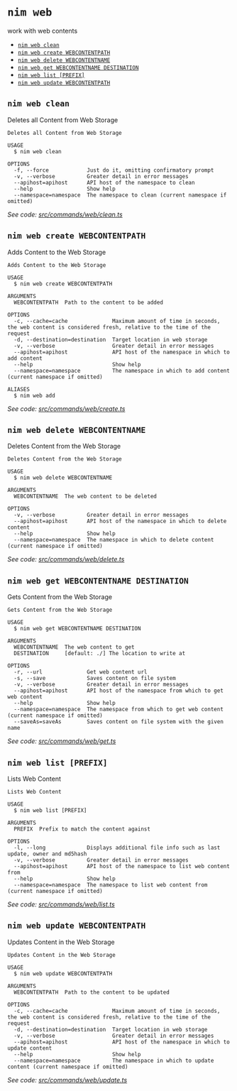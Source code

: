 `nim web`
=========

work with web contents

* [`nim web clean`](#nim-web-clean)
* [`nim web create WEBCONTENTPATH`](#nim-web-create-webcontentpath)
* [`nim web delete WEBCONTENTNAME`](#nim-web-delete-webcontentname)
* [`nim web get WEBCONTENTNAME DESTINATION`](#nim-web-get-webcontentname-destination)
* [`nim web list [PREFIX]`](#nim-web-list-prefix)
* [`nim web update WEBCONTENTPATH`](#nim-web-update-webcontentpath)

## `nim web clean`

Deletes all Content from Web Storage

```
Deletes all Content from Web Storage

USAGE
  $ nim web clean

OPTIONS
  -f, --force            Just do it, omitting confirmatory prompt
  -v, --verbose          Greater detail in error messages
  --apihost=apihost      API host of the namespace to clean
  --help                 Show help
  --namespace=namespace  The namespace to clean (current namespace if omitted)
```

_See code: [src/commands/web/clean.ts](https://github.com/nimbella/nimbella-cli/blob/v1.10.2/src/commands/web/clean.ts)_

## `nim web create WEBCONTENTPATH`

Adds Content to the Web Storage

```
Adds Content to the Web Storage

USAGE
  $ nim web create WEBCONTENTPATH

ARGUMENTS
  WEBCONTENTPATH  Path to the content to be added

OPTIONS
  -c, --cache=cache              Maximum amount of time in seconds, the web content is considered fresh, relative to the time of the request
  -d, --destination=destination  Target location in web storage
  -v, --verbose                  Greater detail in error messages
  --apihost=apihost              API host of the namespace in which to add content
  --help                         Show help
  --namespace=namespace          The namespace in which to add content (current namespace if omitted)

ALIASES
  $ nim web add
```

_See code: [src/commands/web/create.ts](https://github.com/nimbella/nimbella-cli/blob/v1.10.2/src/commands/web/create.ts)_

## `nim web delete WEBCONTENTNAME`

Deletes Content from the Web Storage

```
Deletes Content from the Web Storage

USAGE
  $ nim web delete WEBCONTENTNAME

ARGUMENTS
  WEBCONTENTNAME  The web content to be deleted

OPTIONS
  -v, --verbose          Greater detail in error messages
  --apihost=apihost      API host of the namespace in which to delete content
  --help                 Show help
  --namespace=namespace  The namespace in which to delete content (current namespace if omitted)
```

_See code: [src/commands/web/delete.ts](https://github.com/nimbella/nimbella-cli/blob/v1.10.2/src/commands/web/delete.ts)_

## `nim web get WEBCONTENTNAME DESTINATION`

Gets Content from the Web Storage

```
Gets Content from the Web Storage

USAGE
  $ nim web get WEBCONTENTNAME DESTINATION

ARGUMENTS
  WEBCONTENTNAME  The web content to get
  DESTINATION     [default: ./] The location to write at

OPTIONS
  -r, --url              Get web content url
  -s, --save             Saves content on file system
  -v, --verbose          Greater detail in error messages
  --apihost=apihost      API host of the namespace from which to get web content
  --help                 Show help
  --namespace=namespace  The namespace from which to get web content (current namespace if omitted)
  --saveAs=saveAs        Saves content on file system with the given name
```

_See code: [src/commands/web/get.ts](https://github.com/nimbella/nimbella-cli/blob/v1.10.2/src/commands/web/get.ts)_

## `nim web list [PREFIX]`

Lists Web Content

```
Lists Web Content

USAGE
  $ nim web list [PREFIX]

ARGUMENTS
  PREFIX  Prefix to match the content against

OPTIONS
  -l, --long             Displays additional file info such as last update, owner and md5hash
  -v, --verbose          Greater detail in error messages
  --apihost=apihost      API host of the namespace to list web content from
  --help                 Show help
  --namespace=namespace  The namespace to list web content from (current namespace if omitted)
```

_See code: [src/commands/web/list.ts](https://github.com/nimbella/nimbella-cli/blob/v1.10.2/src/commands/web/list.ts)_

## `nim web update WEBCONTENTPATH`

Updates Content in the Web Storage

```
Updates Content in the Web Storage

USAGE
  $ nim web update WEBCONTENTPATH

ARGUMENTS
  WEBCONTENTPATH  Path to the content to be updated

OPTIONS
  -c, --cache=cache              Maximum amount of time in seconds, the web content is considered fresh, relative to the time of the request
  -d, --destination=destination  Target location in web storage
  -v, --verbose                  Greater detail in error messages
  --apihost=apihost              API host of the namespace in which to update content
  --help                         Show help
  --namespace=namespace          The namespace in which to update content (current namespace if omitted)
```

_See code: [src/commands/web/update.ts](https://github.com/nimbella/nimbella-cli/blob/v1.10.2/src/commands/web/update.ts)_
